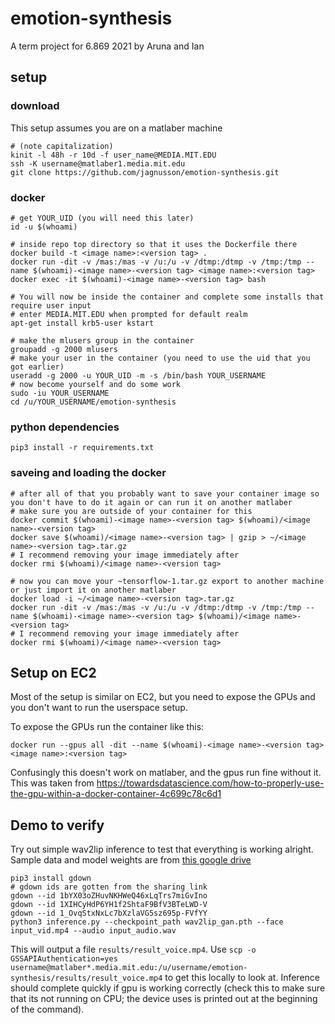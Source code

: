 # emotion-synthesis
A term project for 6.869 2021 by Aruna and Ian

## setup
### download
This setup assumes you are on a matlaber machine
```
# (note capitalization)
kinit -l 48h -r 10d -f user_name@MEDIA.MIT.EDU
ssh -K username@matlaber1.media.mit.edu
git clone https://github.com/jagnusson/emotion-synthesis.git
```

### docker

```
# get YOUR_UID (you will need this later)
id -u $(whoami)

# inside repo top directory so that it uses the Dockerfile there
docker build -t <image name>:<version tag> .
docker run -dit -v /mas:/mas -v /u:/u -v /dtmp:/dtmp -v /tmp:/tmp --name $(whoami)-<image name>-<version tag> <image name>:<version tag>
docker exec -it $(whoami)-<image name>-<version tag> bash

# You will now be inside the container and complete some installs that require user input
# enter MEDIA.MIT.EDU when prompted for default realm 
apt-get install krb5-user kstart

# make the mlusers group in the container
groupadd -g 2000 mlusers
# make your user in the container (you need to use the uid that you got earlier)
useradd -g 2000 -u YOUR_UID -m -s /bin/bash YOUR_USERNAME
# now become yourself and do some work
sudo -iu YOUR_USERNAME
cd /u/YOUR_USERNAME/emotion-synthesis
```
### python dependencies
```
pip3 install -r requirements.txt
```

### saveing and loading the docker

```
# after all of that you probably want to save your container image so you don't have to do it again or can run it on another matlaber
# make sure you are outside of your container for this
docker commit $(whoami)-<image name>-<version tag> $(whoami)/<image name>-<version tag>
docker save $(whoami)/<image name>-<version tag> | gzip > ~/<image name>-<version tag>.tar.gz
# I recommend removing your image immediately after
docker rmi $(whoami)/<image name>-<version tag>
```

```
# now you can move your ~tensorflow-1.tar.gz export to another machine or just import it on another matlaber
docker load -i ~/<image name>-<version tag>.tar.gz
docker run -dit -v /mas:/mas -v /u:/u -v /dtmp:/dtmp -v /tmp:/tmp --name $(whoami)-<image name>-<version tag> $(whoami)/<image name>-<version tag>
# I recommend removing your image immediately after
docker rmi $(whoami)/<image name>-<version tag>
```

## Setup on EC2
Most of the setup is similar on EC2, but you need to expose the GPUs and you don't want to run the userspace setup.

To expose the GPUs run the container like this:
```
docker run --gpus all -dit --name $(whoami)-<image name>-<version tag> <image name>:<version tag>
```
Confusingly this doesn't work on matlaber, and the gpus run fine without it. This was taken from https://towardsdatascience.com/how-to-properly-use-the-gpu-within-a-docker-container-4c699c78c6d1

## Demo to verify
Try out simple wav2lip inference to test that everything is working alright. Sample data and model weights are from [this google drive](https://drive.google.com/drive/folders/1I-0dNLfFOSFwrfqjNa-SXuwaURHE5K4k)

```
pip3 install gdown
# gdown ids are gotten from the sharing link
gdown --id 1bYX03oZHuvNKHWeQ46xLqTrs7miGvIno
gdown --id 1XIHCyHdP6YH1f2ShtaF9BfV3BTeLWD-V
gdown --id 1_OvqStxNxLc7bXzlaVG5sz695p-FVfYY
python3 inference.py --checkpoint_path wav2lip_gan.pth --face input_vid.mp4 --audio input_audio.wav
```
This will output a file `results/result_voice.mp4`. Use `scp -o GSSAPIAuthentication=yes username@matlaber*.media.mit.edu:/u/username/emotion-synthesis/results/result_voice.mp4` to get this locally to look at. Inference should complete quickly if gpu is working correctly (check this to make sure that its not running on CPU; the device uses is printed out at the beginning of the command).

